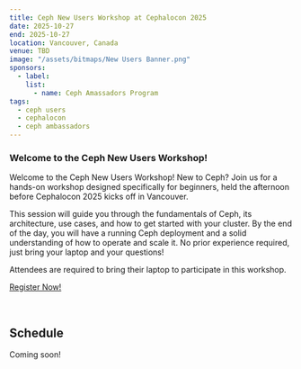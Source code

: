 ```yaml
---
title: Ceph New Users Workshop at Cephalocon 2025
date: 2025-10-27
end: 2025-10-27
location: Vancouver, Canada
venue: TBD
image: "/assets/bitmaps/New Users Banner.png"
sponsors:
  - label:
    list:
      - name: Ceph Amassadors Program
tags:
  - ceph users
  - cephalocon
  - ceph ambassadors
---
```


### Welcome to the Ceph New Users Workshop!

Welcome to the Ceph New Users Workshop!
New to Ceph? Join us for a hands-on workshop designed specifically for beginners, held the afternoon before Cephalocon 2025 kicks off in Vancouver.

This session will guide you through the fundamentals of Ceph, its architecture, use cases, and how to get started with your cluster. By the end of the day, you will have a running Ceph deployment and a solid understanding of how to operate and scale it. No prior experience required, just bring your laptop and your questions!

Attendees are required to bring their laptop to participate in this workshop.

<a class="button" href="https://events.clyso.tech/event/2/registrations/2/">Register Now!</a>

<br />

## Schedule

Coming soon!
